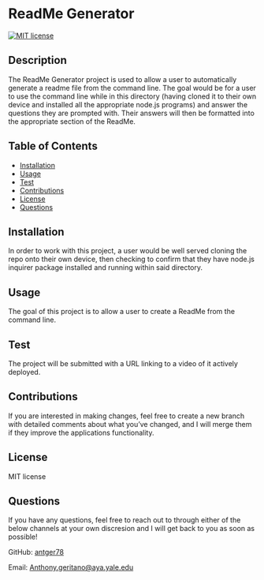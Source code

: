 # ReadMe Generator

[![MIT license](https://img.shields.io/badge/License-MIT-yellow.svg)](https://opensource.org/licenses/MIT)

  ## Description 
  
   The ReadMe Generator project is used to allow a user to automatically generate a readme file from the command line.  The goal would be for a user to use the command line while in this directory (having cloned it to their own device and installed all the appropriate node.js programs) and answer the questions they are prompted with.  Their answers will then be formatted into the appropriate section of the ReadMe. 
  
  ## Table of Contents
  * [Installation](#installation)
  * [Usage](#usage)
  * [Test](#Test)
  * [Contributions](#Contributions)
  * [License](#license)
  * [Questions](#Questions)
  
  
  ## Installation
  
  In order to work with this project, a user would be well served cloning the repo onto their own device, then checking to confirm that they have node.js inquirer package installed and running within said directory.
  
  ## Usage 
  
  The goal of this project is to allow a user to create a ReadMe from the command line.
  
  ## Test
  
  The project will be submitted with a URL linking to a video of it actively deployed.
  
  ## Contributions
  
  If you are interested in making changes, feel free to create a new branch with detailed comments about what you’ve changed, and I will merge them if they improve the applications functionality.
  
  ## License
  
  MIT license
  
  ## Questions
  
  If you have any questions, feel free to reach out to through either of the below channels at your own discresion and I will get back to you as soon as possible! 
  
  GitHub:  [antger78](https://github.com/antger78)
  
  Email:  Anthony.geritano@aya.yale.edu
  